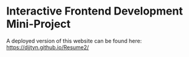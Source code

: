 # Interactive Frontend Development Mini-Project

A deployed version of this website can be found here: https://djjtyn.github.io/Resume2/
